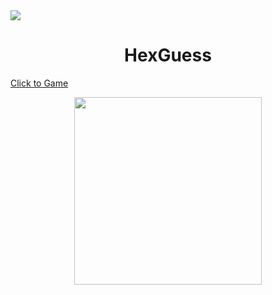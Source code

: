 <a href="https://hexguess.kellerkind.dev">
  <img src="https://therealsujitk-vercel-badge.vercel.app/?app=hex-guess-greenm4x" />
</a>
<h1 align="center">HexGuess</h1>
  <a  align="center" href="https://hexguess.kellerkind.dev/"> Click to Game </a>
<p align="center">
  <img src="https://puu.sh/JVhRs/f9e0fd01a3.png" style="width: 300px" />
</p>
